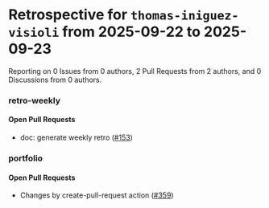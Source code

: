 # Retrospective for `thomas-iniguez-visioli` from 2025-09-22 to 2025-09-23

Reporting on 0 Issues from 0 authors, 2 Pull Requests from 2 authors, and 0 Discussions from 0 authors.


### retro-weekly

#### Open Pull Requests

- doc: generate weekly retro ([#153](https://github.com/thomas-iniguez-visioli/retro-weekly/pull/153))

### portfolio

#### Open Pull Requests

- Changes by create-pull-request action ([#359](https://github.com/thomas-iniguez-visioli/portfolio/pull/359))
